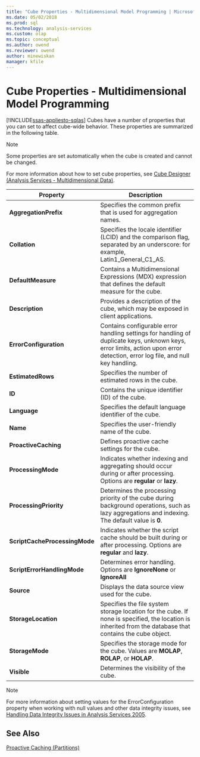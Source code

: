 ```yaml
---
title: "Cube Properties - Multidimensional Model Programming | Microsoft Docs"
ms.date: 05/02/2018
ms.prod: sql
ms.technology: analysis-services
ms.custom: olap
ms.topic: conceptual
ms.author: owend
ms.reviewer: owend
author: minewiskan
manager: kfile
---
```

# Cube Properties - Multidimensional Model Programming
[!INCLUDE[ssas-appliesto-sqlas](../../includes/ssas-appliesto-sqlas.md)]
  Cubes have a number of properties that you can set to affect cube-wide behavior. These properties are summarized in the following table.  
  
> [!NOTE]  
>  Some properties are set automatically when the cube is created and cannot be changed.  
  
 For more information about how to set cube properties, see [Cube Designer &#40;Analysis Services - Multidimensional Data&#41;](http://msdn.microsoft.com/library/a6692467-da88-4312-8b03-d812f2ae5a96).  
  
|Property|Description|  
|--------------|-----------------|  
|**AggregationPrefix**|Specifies the common prefix that is used for aggregation names.|  
|**Collation**|Specifies the locale identifier (LCID) and the comparison flag, separated by an underscore: for example, Latin1_General_C1_AS.|  
|**DefaultMeasure**|Contains a Multidimensional Expressions (MDX) expression that defines the default measure for the cube.|  
|**Description**|Provides a description of the cube, which may be exposed in client applications.|  
|**ErrorConfiguration**|Contains configurable error handling settings for handling of duplicate keys, unknown keys, error limits, action upon error detection, error log file, and null key handling.|  
|**EstimatedRows**|Specifies the number of estimated rows in the cube.|  
|**ID**|Contains the unique identifier (ID) of the cube.|  
|**Language**|Specifies the default language identifier of the cube.|  
|**Name**|Specifies the user-friendly name of the cube.|  
|**ProactiveCaching**|Defines proactive cache settings for the cube.|  
|**ProcessingMode**|Indicates whether indexing and aggregating should occur during or after processing. Options are **regular** or **lazy**.|  
|**ProcessingPriority**|Determines the processing priority of the cube during background operations, such as lazy aggregations and indexing. The default value is **0**.|  
|**ScriptCacheProcessingMode**|Indicates whether the script cache should be built during or after processing. Options are **regular** and **lazy**.|  
|**ScriptErrorHandlingMode**|Determines error handling. Options are **IgnoreNone** or **IgnoreAll**|  
|**Source**|Displays the data source view used for the cube.|  
|**StorageLocation**|Specifies the file system storage location for the cube. If none is specified, the location is inherited from the database that contains the cube object.|  
|**StorageMode**|Specifies the storage mode for the cube. Values are **MOLAP**, **ROLAP**, or **HOLAP**.|  
|**Visible**|Determines the visibility of the cube.|  
  
> [!NOTE]  
>  For more information about setting values for the ErrorConfiguration property when working with null values and other data integrity issues, see [Handling Data Integrity Issues in Analysis Services 2005](http://go.microsoft.com/fwlink/?LinkId=81891).  
  
## See Also  
 [Proactive Caching &#40;Partitions&#41;](../../analysis-services/multidimensional-models-olap-logical-cube-objects/partitions-proactive-caching.md)  
  
  
